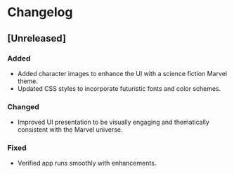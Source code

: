 # Changelog

## [Unreleased]
### Added
- Added character images to enhance the UI with a science fiction Marvel theme.
- Updated CSS styles to incorporate futuristic fonts and color schemes.

### Changed
- Improved UI presentation to be visually engaging and thematically consistent with the Marvel universe.

### Fixed
- Verified app runs smoothly with enhancements.